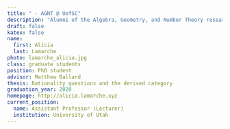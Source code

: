 ```yaml
---
title: " - AGNT @ UofSC"
description: "Alumni of the Algebra, Geometry, and Number Theory research group at the University of South Carolina"
draft: false
katex: false
name: 
  first: Alicia 
  last: Lamarche
photo: lamarche_alicia.jpg
class: graduate students
position: PhD student
advisor: Matthew Ballard
thesis: Rationality questions and the derived category
graduation_year: 2020
homepage: http://alicia.lamarche.xyz
current_position: 
  name: Assistant Professor (Lecturer)
  institution: University of Utah 
---
```

